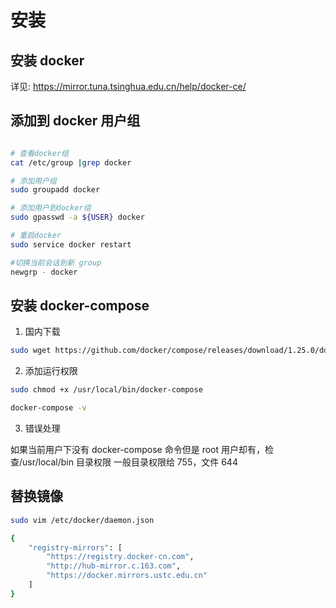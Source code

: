 # 安装

## 安装 docker

详见: https://mirror.tuna.tsinghua.edu.cn/help/docker-ce/

## 添加到 docker 用户组

```bash

# 查看docker组
cat /etc/group |grep docker

# 添加用户组
sudo groupadd docker

# 添加用户到docker组
sudo gpasswd -a ${USER} docker

# 重启docker
sudo service docker restart

#切换当前会话到新 group
newgrp - docker
```

## 安装 docker-compose

1. 国内下载

```bash
sudo wget https://github.com/docker/compose/releases/download/1.25.0/docker-compose-$(uname -s)-$(uname -m) -O /usr/local/bin/docker-compose
```

2. 添加运行权限

```bash
sudo chmod +x /usr/local/bin/docker-compose

docker-compose -v
```

3. 错误处理

如果当前用户下没有 docker-compose 命令但是 root 用户却有，检查/usr/local/bin 目录权限
一般目录权限给 755，文件 644

## 替换镜像

```bash
sudo vim /etc/docker/daemon.json

{
    "registry-mirrors": [
        "https://registry.docker-cn.com",
        "http://hub-mirror.c.163.com",
        "https://docker.mirrors.ustc.edu.cn"
    ]
}
```
